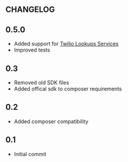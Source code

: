 CHANGELOG
---------

## 0.5.0

* Added support for [Twilio Lookups Services](https://www.twilio.com/docs/api/lookups)
* Improved tests

## 0.3

* Removed old SDK files
* Added offical sdk to composer requirements

## 0.2

* Added composer compatibility

## 0.1

* Initial commit
